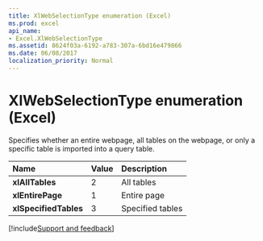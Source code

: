 ```yaml
---
title: XlWebSelectionType enumeration (Excel)
ms.prod: excel
api_name:
- Excel.XlWebSelectionType
ms.assetid: 8624f03a-6192-a783-307a-6bd16e479866
ms.date: 06/08/2017
localization_priority: Normal
---
```



# XlWebSelectionType enumeration (Excel)

Specifies whether an entire webpage, all tables on the webpage, or only a specific table is imported into a query table.



|Name|Value|Description|
|:-----|:-----|:-----|
| **xlAllTables**|2|All tables|
| **xlEntirePage**|1|Entire page|
| **xlSpecifiedTables**|3|Specified tables|

[!include[Support and feedback](~/includes/feedback-boilerplate.md)]